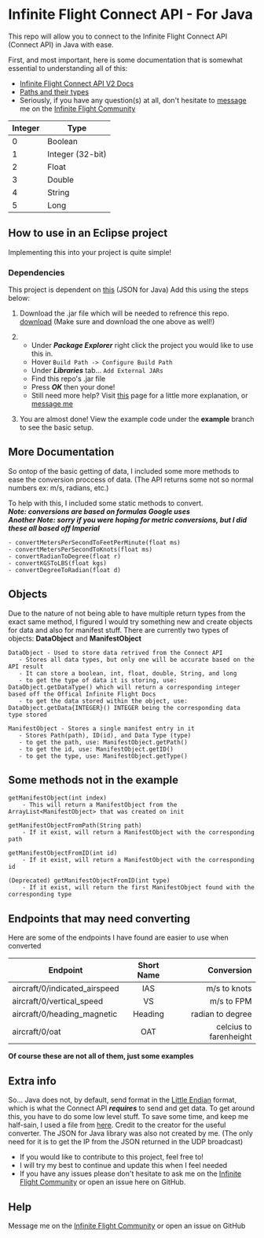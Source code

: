 # Infinite Flight Connect API - For Java
This repo will allow you to connect to the Infinite Flight Connect API (Connect API) in Java with ease.

First, and most important, here is some documentation that is somewhat essential to understanding all of this:
- [Infinite Flight Connect API V2 Docs](https://infiniteflight.com/guide/developer-reference/connect-api/version-2)
- [Paths and their types](https://github.com/flyingdevelopmentstudio/infiniteflight-api)
- Seriously, if you have any question(s) at all, don't hesitate to [message](https://community.infiniteflight.com/u/onelettershor2/) me on the [Infinite Flight Community](https://community.infiniteflight.com/)

<table>
<thead>
<tr>
<th>Integer</th>
<th>Type</th>
</tr>
</thead>
<tbody>
<tr>
<td>0</td>
<td>Boolean</td>
</tr>
<tr>
<td>1</td>
<td>Integer (32-bit)</td>
</tr>
<tr>
<td>2</td>
<td>Float</td>
</tr>
<tr>
<td>3</td>
<td>Double</td>
</tr>
<tr>
<td>4</td>
<td>String</td>
</tr>
<tr>
<td>5</td>
<td>Long</td>
</tr>
</tbody>
</table>

## How to use in an Eclipse project
Implementing this into your project is quite simple!

### Dependencies 
This project is dependent on [this](https://search.maven.org/remotecontent?filepath=org/json/json/20210307/json-20210307.jar) (JSON for Java)
Add this using the steps below:

1. Download the .jar file which will be needed to refrence this repo. [download](https://github.com/onelettershor2/infiniteFlightJava/raw/master/infiniteFlightJavav1.0.0.jar) (Make sure and download the one above as well!)
2. - Under **_Package Explorer_** right click the project you would like to use this in.
   - Hover ```Build Path -> Configure Build Path```
   - Under **_Libraries_** tab... ```Add External JARs```
   - Find this repo's .jar file
   - Press **_OK_** then your done!
   - Still need more help? Visit [this](https://www.tutorialspoint.com/eclipse/eclipse_java_build_path.htm) page for a little more explanation, or [message me](#getting-a-jar-file)

3. You are almost done! View the example code under the **example** branch to see the basic setup.

## More Documentation
So ontop of the basic getting of data, I included some more methods to ease the conversion proccess of data. (The API returns some not so normal numbers ex: m/s, radians, etc.)

To help with this, I included some static methods to convert. <br>
**_Note: conversions are based on formulas Google uses_** <br>
**_Another Note: sorry if you were hoping for metric conversions, but I did these all based off Imperial_**

```
- convertMetersPerSecondToFeetPerMinute(float ms)
- convertMetersPerSecondToKnots(float ms)
- convertRadianToDegree(float r)
- convertKGSToLBS(float kgs)
- convertDegreeToRadian(float d)
```
## Objects
Due to the nature of not being able to have multiple return types from the exact same method, I figured I would try something new and create objects for data and also for manifest stuff. There are currently two types of objects: **DataObject** and **ManifestObject**

```
DataObject - Used to store data retrived from the Connect API
   - Stores all data types, but only one will be accurate based on the API result
   - It can store a boolean, int, float, double, String, and long
   - to get the type of data it is storing, use: DataObject.getDataType() which will return a corresponding integer based off the Offical Infinite Flight Docs
   - to get the data stored within the object, use: DataObject.getData{INTEGER}() INTEGER being the corresponding data type stored
```
```
ManifestObject - Stores a single manifest entry in it
   - Stores Path(path), ID(id), and Data Type (type)
   - to get the path, use: ManifestObject.getPath()
   - to get the id, use: ManifestObject.getID()
   - to get the type, use: ManifestObject.getType()
```

## Some methods not in the example

```
getManifestObject(int index) 
    - This will return a ManifestObject from the ArrayList<ManifestObject> that was created on init
```
``` 
getManifestObjectFromPath(String path) 
    - If it exist, will return a ManifestObject with the corresponding path
```
```
getManifestObjectFromID(int id)
    - If it exist, will return a ManifestObject with the corresponding id
```
```
(Deprecated) getManifestObjectFromID(int type) 
    - If it exist, will return the first ManifestObject found with the corresponding type
```

## Endpoints that may need converting
Here are some of the endpoints I have found are easier to use when converted

| Endpoint        | Short Name           | Conversion  |
| ------------- |:-------------:| -----:|
| aircraft/0/indicated_airspeed      | IAS | m/s to knots |
| aircraft/0/vertical_speed      | VS      |  m/s to FPM |
| aircraft/0/heading_magnetic | Heading      |    radian to degree | 
| aircraft/0/oat | OAT | celcius to farenheight |

**Of course these are not all of them, just some examples**

## Extra info
So... Java does not, by default, send format in the [Little Endian](https://en.wikipedia.org/wiki/Endianness) format, which is what the Connect API **_requires_** to send and get data. To get around this, you have to do some low level stuff. To save some time, and keep me half-sain, I used a file from [here](https://gist.github.com/MichaelBeeu/6545110). Credit to the creator for the useful converter. The JSON for Java library was also not created by me. (The only need for it is to get the IP from the JSON returned in the UDP broadcast) <br>
- If you would like to contribute to this project, feel free to! 
- I will try my best to continue and update this when I feel needed 
- If you have any issues please don't hesitate to ask me on the [Infinite Flight Community](https://community.infiniteflight.com/u/onelettershor2/) or open an issue here on GitHub.

## Help
Message me on the [Infinite Flight Community](https://community.infiniteflight.com/u/onelettershor2/) or open an issue on GitHub


